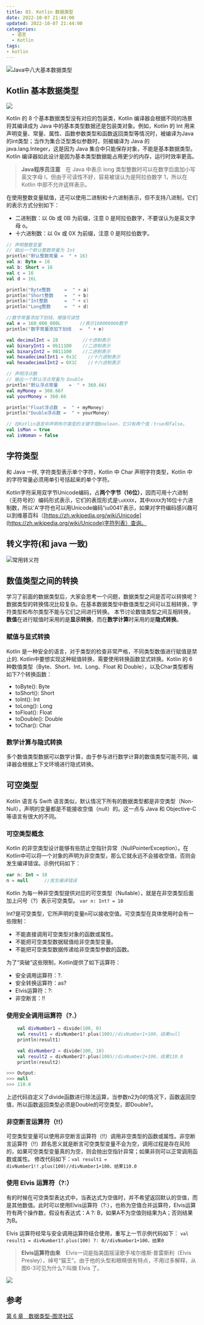 ```yaml
---
title: 03. Kotlin 数据类型
date: 2022-10-07 21:44:00
updated: 2022-10-07 21:44:00
categories:
  - 语言
  - Kotlin
tags:
- kotlin
---
```


![Java中八大基本数据类型](https://upload-images.jianshu.io/upload_images/1662509-58dce43e3f3ed7d8.png?imageMogr2/auto-orient/strip%7CimageView2/2/w/1240)

## Kotlin 基本数据类型

![](https://upload-images.jianshu.io/upload_images/1662509-f8a1645f6775371d.png?imageMogr2/auto-orient/strip%7CimageView2/2/w/1240)

Kotlin 的 8 个基本数据类型没有对应的包装类，Kotlin 编译器会根据不同的场景将其编译成为 Java 中的基本类型数据还是包装类对象。例如，Kotlin 的 Int 用来声明变量、常量、属性、函数参数类型和函数返回类型等情况时，被编译为Java的int类型；当作为集合泛型类似参数时，则被编译为 Java 的 java.lang.Integer，这是因为 Java 集合中只能保存对象，不能是基本数据类型。Kotlin 编译器如此设计是因为基本类型数据能占用更少的内存，运行时效率更高。

> **Java程序员注意**　在 Java 中表示 long 类型整数时可以在数字后面加小写英文字母 l，但由于可读性不好，容易被误认为是阿拉伯数字 1，所以在 Kotlin 中部不允许这样表示。

在使用整数变量赋值，还可以使用二进制和十六进制表示，但不支持八进制，它们的表示方式分别如下：

* 二进制数：以 0b 或 0B 为前缀，注意 0 是阿拉伯数字，不要误认为是英文字母 o。
* 十六进制数：以 0x 或 0X 为前缀，注意 0 是阿拉伯数字。

```kotlin
// 声明整数变量
// 输出一个默认整数常量为 Int
println("默认整数常量 =  " + 16)
val a: Byte = 16
val b: Short = 16
val c = 16
val d = 16L

println("Byte整数     =  " + a)
println("Short整数    =  " + b)
println("Int整数      =  " + c)
println("Long整数     =  " + d)

//数字常量添加下划线，增强可读性
val e = 160_000_000L       //表示160000000数字
println("数字常量添加下划线   =  " + e)

val decimalInt = 28         //十进制表示
val binaryInt1 = 0b11100    //二进制表示
val binaryInt2 = 0B11100    //二进制表示
val hexadecimalInt1 = 0x1C    //十六进制表示
val hexadecimalInt2 = 0X1C    //十六进制表示

// 声明浮点数
// 输出一个默认浮点常量为 Double
println("默认浮点常量    =  " + 360.66)
val myMoney = 360.66f
val yourMoney = 360.66

println("Float浮点数  =  " + myMoney)
println("Double浮点数 =  " + yourMoney)

// 在Kotlin语言中声明布尔类型的关键字是Boolean，它只有两个值：true和false。
val isMan = true
val isWoman = false
```

## 字符类型

和 Java 一样, 字符类型表示单个字符，Kotlin 中 Char 声明字符类型，Kotlin 中的字符常量必须用单引号括起来的单个字符。

Kotlin字符采用双字节Unicode编码，占**两个字节（16位）**，因而可用十六进制（无符号的）编码形式表示，它们的表现形式是`\uXXXX`，其中`XXXX`为16位十六进制数，所以'A'字符也可以用Unicode编码'\u0041'表示，如果对字符编码感兴趣可以到维基百科（[https://zh.wikipedia.org/wiki/Unicode](https://zh.wikipedia.org/wiki/Unicode)字符列表）查询。

## 转义字符(和 java 一致)

![常用转义符](https://upload-images.jianshu.io/upload_images/1662509-bb5c986ace88236d.png?imageMogr2/auto-orient/strip%7CimageView2/2/w/1240)

## 数值类型之间的转换

学习了前面的数据类型后，大家会思考一个问题，数据类型之间是否可以转换呢？数据类型的转换情况比较复杂。在基本数据类型中数值类型之间可以互相转换，字符类型和布尔类型不能与它们之间进行转换。
本节讨论数值类型之间互相转换，**数值**在进行赋值时采用的是**显示转换**，而在**数学计算**时采用的是**隐式转换**。

### 赋值与显式转换

Kotlin 是一种安全的语言，对于类型的检查非常严格，不同类型数值进行赋值是禁止的. Kotlin中要想实现这种赋值转换，需要使用转换函数显式转换。Kotlin 的 6 种数值类型（Byte、Short、Int、Long、Float 和 Double），以及Char类型都有如下7个转换函数：

* toByte(): Byte
* toShort(): Short
* toInt(): Int
* toLong(): Long
* toFloat(): Float
* toDouble(): Double
* toChar(): Char

### 数学计算与隐式转换

多个数值类型数据可以数学计算，由于参与进行数学计算的数值类型可能不同，编译器会根据上下文环境进行隐式转换。

## 可空类型

Kotlin 语言与 Swift 语言类似，默认情况下所有的数据类型都是非空类型（Non-Null），声明的变量都是不能接收空值（null）的。这一点与 Java 和 Objective-C 等语言有很大的不同。

### 可空类型概念

Kotlin 的非空类型设计能够有些防止空指针异常（NullPointerException）。在Kotlin中可以将一个对象的声明为非空类型，那么它就永远不会接收空值，否则会发生编译错误。示例代码如下：

```kt
var n: Int = 10
n = null      //发生编译错误
```

Kotlin 为每一种非空类型提供对应的可空类型（Nullable），就是在非空类型后面加上问号（?）表示可空类型。
`var n: Int? = 10`

Int?是可空类型，它所声明的变量n可以接收空值。可空类型在具体使用时会有一些限制：

* 不能直接调用可空类型对象的函数或属性。
* 不能把可空类型数据赋值给非空类型变量。
* 不能把可空类型数据传递给非空类型参数的函数。

为了“突破”这些限制，Kotlin提供了如下运算符：

* 安全调用运算符：?.
* 安全转换运算符：as?
* Elvis运算符：?:
* 非空断言：!!

### 使用安全调用运算符（?.）

```kt
    val divNumber1 = divide(100, 0)
    val result1 = divNumber1?.plus(100)//divNumber1+100，结果null
    println(result1)

    val divNumber2 = divide(100, 10)
    val result2 = divNumber2?.plus(100)//divNumber2+100，结果110.0
    println(result2)

>>> Output:
>>> null
>>> 110.0
```

上述代码自定义了divide函数进行除法运算，当参数n2为0的情况下，函数返回空值，所以函数返回类型必须是Double的可空类型，即Double?。

### 非空断言运算符（!!）

可空类型变量可以使用非空断言运算符（!!）调用非空类型的函数或属性。非空断言运算符（!!）顾名思义就是断言可空类型变量不会为空，调用过程是存在风险的，如果可空类型变量真的为空，则会抛出空指针异常；如果非则可以正常调用函数或属性。
修改代码如下：`val result1 = divNumber1!!.plus(100)//divNumber1+100，结果110.0`

### 使用 Elvis 运算符（?:）

有的时候在可空类型表达式中，当表达式为空值时，并不希望返回默认的空值，而是其他数值。此时可以使用Elvis运算符（?:），也称为空值合并运算符，Elvis运算符有两个操作数，假设有表达式：A ?: B，如果A不为空值则结果为A；否则结果为B。

Elvis 运算符经常与安全调用运算符结合使用，重写上一节示例代码如下：
`val result1 = divNumber1?.plus(100) ?: 0//divNumber1+100，结果0  `

>**Elvis运算符由来**　Elvis一词是指美国摇滚歌手埃尔维斯·普雷斯利（Elvis Presley），绰号“猫王”。由于他的头型和眼睛很有特点，不用过多解释，从图6-3可见为什么?:叫做 Elvis 了。

![](https://upload-images.jianshu.io/upload_images/1662509-78ed35e28f840dcf.png?imageMogr2/auto-orient/strip%7CimageView2/2/w/1240)

## 参考

[第 6 章　数据类型-图灵社区](http://www.ituring.com.cn/book/tupubarticle/19721)
